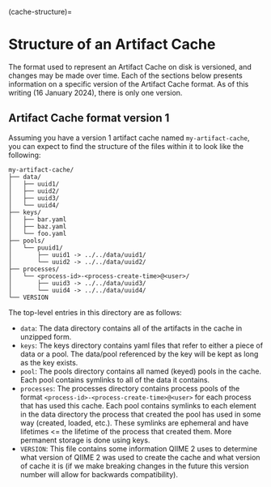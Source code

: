 (cache-structure)=
# Structure of an Artifact Cache

The format used to represent an Artifact Cache on disk is versioned, and changes may be made over time.
Each of the sections below presents information on a specific version of the Artifact Cache format.
As of this writing (16 January 2024), there is only one version.

## Artifact Cache format version 1

Assuming you have a version 1 artifact cache named `my-artifact-cache`, you can expect to find the structure of the files within it to look like the following:

```
my-artifact-cache/
├── data/
│   ├── uuid1/
│   ├── uuid2/
│   ├── uuid3/
│   └── uuid4/
├── keys/
│   ├── bar.yaml
│   ├── baz.yaml
│   └── foo.yaml
├── pools/
│   └── puuid1/
│       ├── uuid1 -> ../../data/uuid1/
│       └── uuid2 -> ../../data/uuid2/
├── processes/
│   └── <process-id>-<process-create-time>@<user>/
│       ├── uuid3 -> ../../data/uuid3/
│       └── uuid4 -> ../../data/uuid4/
└── VERSION
```

The top-level entries in this directory are as follows:
- `data`: The data directory contains all of the artifacts in the cache in unzipped form.
- `keys`: The keys directory contains yaml files that refer to either a piece of data or a pool. The data/pool referenced by the key will be kept as long as the key exists.
- `pool`: The pools directory contains all named (keyed) pools in the cache.
Each pool contains symlinks to all of the data it contains.
- `processes`: The processes directory contains process pools of the format `<process-id>-<process-create-time>@<user>` for each process that has used this cache.
Each pool contains symlinks to each element in the data directory the process that created the pool has used in some way (created, loaded, etc.).
These symlinks are ephemeral and have lifetimes <= the lifetime of the process that created them.
More permanent storage is done using keys.
- `VERSION`: This file contains some information QIIME 2 uses to determine what version of QIIME 2 was used to create the cache and what version of cache it is (if we make breaking changes in the future this version number will allow for backwards compatibility).